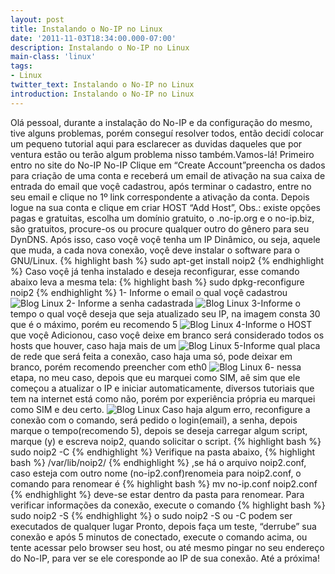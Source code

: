```yaml
---
layout: post
title: Instalando o No-IP no Linux
date: '2011-11-03T18:34:00.000-07:00'
description: Instalando o No-IP no Linux
main-class: 'linux'
tags:
- Linux
twitter_text: Instalando o No-IP no Linux
introduction: Instalando o No-IP no Linux
---
```

Olá pessoal, durante a instalação do No-IP e da configuração do mesmo, tive alguns problemas, porém conseguí resolver todos, então decidí colocar um pequeno tutorial aqui para esclarecer as duvidas daqueles que por ventura estão ou terão algum problema nisso também.Vamos-lá!
Primeiro entro no site do No-IP
No-IP
Clique em “Create Account”preencha os dados para criação de uma conta e receberá um email de ativação na sua caixa de entrada do email que voçê cadastrou, após terminar o cadastro, entre no seu email e clique no 1º link correspondente a ativação da conta.
Depois logue na sua conta e clique em criar HOST “Add Host”, Obs.: existe opções pagas e gratuitas, escolha um domínio gratuito, o .no-ip.org e o no-ip.biz, são gratuitos, procure-os ou procure qualquer outro do gênero para seu DynDNS.
Após isso, caso voçê voçê tenha um IP Dinâmico, ou seja, aquele que muda, a cada nova conexão, voçê deve instalar o software para o GNU/Linux.
{% highlight bash %}
sudo apt-get install noip2
{% endhighlight %}
Caso voçê já tenha instalado e deseja reconfigurar, esse comando abaixo leva a mesma tela:
{% highlight bash %}
sudo dpkg-reconfigure noip2
{% endhighlight %}
1- Informe o email o qual voçê cadastrou
![Blog Linux](http://www.valentesolucoes.com.br/site/images/stories/blog/1-nome_do_usuario.png "Blog Linux")
2- Informe a senha cadastrada
![Blog Linux](http://www.valentesolucoes.com.br/site/images/stories/blog/2-Senha.png "Blog Linux")
3-Informe o tempo o qual voçê deseja que seja atualizado seu IP, na imagem consta 30 que é o máximo, porém eu recomendo 5
![Blog Linux](http://www.valentesolucoes.com.br/site/images/stories/blog/3-frequencia_de_atualiza%C3%A7%C3%A3o.png "Blog Linux")
4-Informe o HOST que voçê Adicionou, caso voçê deixe em branco será considerado todos os hosts que houver, caso haja mais de um
![Blog Linux](http://www.valentesolucoes.com.br/site/images/stories/blog/4-Host_ou_Lista_de_hosts.png "Blog Linux")
5-Informe qual placa de rede que será feita a conexão, caso haja uma  só,  pode deixar em branco, porém recomendo preencher com eth0
![Blog Linux](http://www.valentesolucoes.com.br/site/images/stories/blog/5-Dispositivo_de_Rede.png "Blog Linux")
6- nessa etapa, no meu caso, depois que eu marquei como SIM, aê sim  que  ele começou a atualizar o IP e iniciar automaticamente, diversos   tutoriais que tem na internet está como não, porém por experiência   própria eu marquei como SIM e deu certo.
![Blog Linux](http://www.valentesolucoes.com.br/site/images/stories/blog/6-Detectar_endere%C3%A7o_IP_externo.png "Blog Linux")
Caso haja algum erro, reconfigure a conexão com o comando, será  pedido o  login(email), a senha, depois marque o tempo(recomendo 5),  depois se  deseja carregar algum script, marque (y) e escreva noip2,  quando  solicitar o script.
{% highlight bash %}
sudo noip2 -C
{% endhighlight %}
Verifique na pasta abaixo,
{% highlight bash %}
/var/lib/noip2/
{% endhighlight %}
,se há o arquivo
noip2.conf, caso esteja com outro nome (no-ip2.conf)renomeia para noip2.conf, o comando para renomear é
{% highlight bash %}
mv no-ip.conf noip2.conf
{% endhighlight %}
deve-se estar dentro da pasta para renomear.
Para verificar informações da conexão, execute o comando
{% highlight bash %}
sudo noip2 -S
{% endhighlight %}
o sudo noip2 -S ou -C podem ser executados de qualquer lugar
Pronto, depois faça um teste, “derrube” sua conexão e após 5 minutos  de  conectado, execute o comando acima, ou tente acessar pelo browser  seu  host, ou até mesmo pingar no seu endereço do No-IP, para ver se ele   coresponde ao IP de sua conexão.
Até a próxima!
